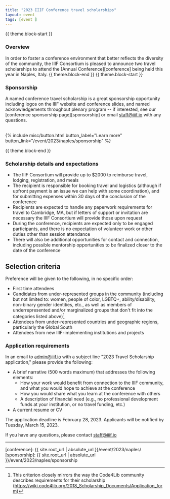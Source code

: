 ```yaml
---
title: "2023 IIIF Conference travel scholarships"
layout: event
tags: [event ]
---
```

{{ theme.block-start }}

### Overview

In order to foster a conference environment that better reflects the diversity of the community, the IIIF Consortium is pleased to announce two travel scholarships to attend the [Annual Conference][conference] being held this year in Naples, Italy.
{{ theme.block-end }}
{{ theme.block-start }}

### Sponsorship

A named conference travel scholarship is a great sponsorship opportunity including logos on the IIIF website and conference slides, and named acknowledgements throughout plenary program
 -- if interested, see our [conference sponsorship page][sponsorship] or email <staff@iiif.io> with any questions.
<br>
<br>
  
<div class="columns is-centered">{% include misc/button.html button_label="Learn more" button_link="/event/2023/naples/sponsorship" %}</div>

{{ theme.block-end }}

### Scholarship details and expectations

- The IIIF Consortium will provide up to $2000 to reimburse travel, lodging, registration, and meals
- The recipient is responsible for booking travel and logistics (although if upfront payment is an issue we can help with some coordination), and for submitting expenses within 30 days of the conclusion of the conference 
- Recipients are expected to handle any paperwork requirements for travel to Cambridge, MA, but if letters of support or invitation are necessary the IIIF Consortium will provide those upon request
- During the conference, recipients are expected only to be engaged participants, and there is no expectation of volunteer work or other duties other than session attendance
- There will also be additional opportunities for contact and connection, including possible mentorship opportunities to be finalized closer to the date of the conference    

## Selection criteria

Preference will be given to the following, in no specific order:

- First time attendees
- Candidates from under-represented groups in the community (including but not limited to: women, people of color, LGBTQ+, ability/disability, non-binary gender identities, etc., as well as members of underrepresented and/or marginalized groups that don't fit into the categories listed above)[^code4lib_note]
- Attendees from under-represented countries and geographic regions, particularly the Global South
- Attendees from new IIIF-implementing institutions and projects


### Application requirements

In an email to [admin@iiif.io](mailto:admin@iiif.io?subject=2022%20Travel%20Scholarship%20Application) with a subject line "2023 Travel Scholarship application," please provide the following: 

- A brief narrative (500 words maximum) that addresses the following elements:
    * How your work would benefit from connection to the IIIF community, and what you would hope to achieve at the conference
    * How you would share what you learn at the conference with others
    * A description of financial need (e.g., no professional development funds at your institution, or no travel funding, etc.)
- A current resume or CV

The application deadline is February 28, 2023. Applicants will be notified by Tuesday, March 15, 2023.


If you have any questions, please contact <staff@iiif.io>

---

[^code4lib_note]: This criterion closely mirrors the way the Code4Lib community describes requirements for their scholarship (https://wiki.code4lib.org/2018_Scholarship_Documents/Application_form)

[conference]: {{ site.root_url | absolute_url }}/event/2023/naples/
[sponsorship]: {{ site.root_url | absolute_url }}/event/2023/naples/sponsorship
